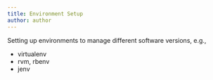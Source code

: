 ```yaml
---
title: Environment Setup
author: author
---
```


Setting up environments to manage different software versions, e.g.,

* virtualenv
* rvm, rbenv
* jenv
